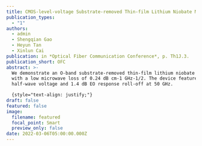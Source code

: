 ```yaml
---
title: CMOS-level-voltage Substrate-removed Thin-film Lithium Niobate Modulator
publication_types:
  - "1"
authors:
  - admin
  - Shengqian Gao
  - Heyun Tan
  - Xinlun Cai
publication: in *Optical Fiber Communication Conference*, p. Th1J.3.
publication_short: OFC
abstract: >-
  We demonstrate an O-band substrate-removed thin-film lithium niobate modulator
  with a low microwave loss of 0.24 dB cm-1 GHz-1/2. The device features a 1-V
  half-wave voltage and 1.4 dB EO response roll-off at 50 GHz.

  {style="text-align: justify;"}
draft: false
featured: false
image:
  filename: featured
  focal_point: Smart
  preview_only: false
date: 2022-03-06T05:00:00.000Z
---
```

